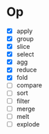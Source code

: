 # Op

- [x] apply
- [x] group
- [x] slice
- [x] select
- [x] agg
- [x] reduce
- [x] fold
- [ ] compare
- [ ] sort
- [ ] filter
- [ ] merge
- [ ] melt
- [ ] explode
